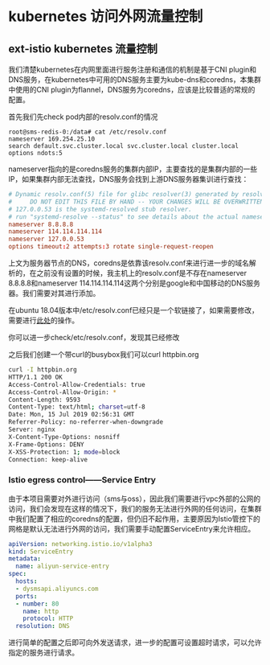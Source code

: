 # kubernetes 访问外网流量控制

## ext-istio kubernetes 流量控制

我们清楚kubernetes在内网里面进行服务注册和通信的机制是基于CNI plugin和DNS服务，在kubernetes中可用的DNS服务主要为kube-dns和coredns，本集群中使用的CNI plugin为flannel，DNS服务为coredns，应该是比较普适的常规的配置。

首先我们先check pod内部的resolv.conf的情况

```
root@sms-redis-0:/data# cat /etc/resolv.conf 
nameserver 169.254.25.10
search default.svc.cluster.local svc.cluster.local cluster.local
options ndots:5
```

nameserver指向的是coredns服务的集群内部IP，主要查找的是集群内部的一些IP，如果集群内部无法查找，DNS服务会找到上游DNS服务器集训进行查找：

```conf
# Dynamic resolv.conf(5) file for glibc resolver(3) generated by resolvconf(8)
#     DO NOT EDIT THIS FILE BY HAND -- YOUR CHANGES WILL BE OVERWRITTEN
# 127.0.0.53 is the systemd-resolved stub resolver.
# run "systemd-resolve --status" to see details about the actual nameservers.
nameserver 8.8.8.8
nameserver 114.114.114.114
nameserver 127.0.0.53
options timeout:2 attempts:3 rotate single-request-reopen

```

上文为服务器节点的DNS，coredns是依靠该resolv.conf来进行进一步的域名解析的，在之前没有设置的时候，我主机上的resolv.conf是不存在nameserver 8.8.8.8和nameserver 114.114.114.114这两个分别是google和中国移动的DNS服务器。我们需要对其进行添加。

在ubuntu 18.04版本中/etc/resolv.conf已经只是一个软链接了，如果需要修改，需要进行[此处](https://datawookie.netlify.com/blog/2018/10/dns-on-ubuntu-18.04/)的操作。

你可以进一步check/etc/resolv.conf，发现其已经修改

之后我们创建一个带curl的busybox我们可以curl httpbin.org

```bash
curl -I httpbin.org
HTTP/1.1 200 OK
Access-Control-Allow-Credentials: true
Access-Control-Allow-Origin: *
Content-Length: 9593
Content-Type: text/html; charset=utf-8
Date: Mon, 15 Jul 2019 02:56:31 GMT
Referrer-Policy: no-referrer-when-downgrade
Server: nginx
X-Content-Type-Options: nosniff
X-Frame-Options: DENY
X-XSS-Protection: 1; mode=block
Connection: keep-alive

```

### Istio egress control——Service Entry

由于本项目需要对外进行访问（sms与oss），因此我们需要进行vpc外部的公网的访问，我们会发现在这样的情况下，我们的服务无法进行外网的任何访问，在集群中我们配置了相应的coredns的配置，但仍旧不起作用，主要原因为Istio管控下的网格是默认无法进行外网的访问，我们需要手动配置ServiceEntry来允许相应。

```yaml
apiVersion: networking.istio.io/v1alpha3
kind: ServiceEntry
metadata:
  name: aliyun-service-entry
spec:
  hosts:
  - dysmsapi.aliyuncs.com
  ports:
  - number: 80
    name: http
    protocol: HTTP
  resolution: DNS

```

进行简单的配置之后即可向外发送请求，进一步的配置可设置超时请求，可以允许指定的服务进行请求。

